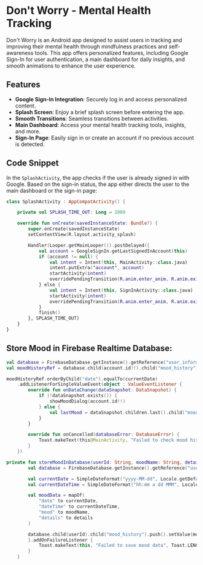 # Don't Worry - Mental Health Tracking

Don't Worry is an Android app designed to assist users in tracking and improving their mental health through mindfulness practices and self-awareness tools. This app offers personalized features, including Google Sign-In for user authentication, a main dashboard for daily insights, and smooth animations to enhance the user experience.

## Features

- **Google Sign-In Integration**: Securely log in and access personalized content.
- **Splash Screen**: Enjoy a brief splash screen before entering the app.
- **Smooth Transitions**: Seamless transitions between activities.
- **Main Dashboard**: Access your mental health tracking tools, insights, and more.
- **Sign-In Page**: Easily sign in or create an account if no previous account is detected.

## Code Snippet

In the `SplashActivity`, the app checks if the user is already signed in with Google. Based on the sign-in status, the app either directs the user to the main dashboard or the sign-in page:

```kotlin
class SplashActivity : AppCompatActivity() {

    private val SPLASH_TIME_OUT: Long = 2000

    override fun onCreate(savedInstanceState: Bundle?) {
        super.onCreate(savedInstanceState)
        setContentView(R.layout.activity_splash)

        Handler(Looper.getMainLooper()).postDelayed({
            val account = GoogleSignIn.getLastSignedInAccount(this)
            if (account != null) {
                val intent = Intent(this, MainActivity::class.java)
                intent.putExtra("account", account)
                startActivity(intent)
                overridePendingTransition(R.anim.enter_anim, R.anim.exit_anim)
            } else {
                val intent = Intent(this, SignInActivity::class.java)
                startActivity(intent)
                overridePendingTransition(R.anim.enter_anim, R.anim.exit_anim)
            }
            finish()
        }, SPLASH_TIME_OUT)
    }
}
```
## Store Mood in Firebase Realtime Database:

```kotlin
val database = FirebaseDatabase.getInstance().getReference("user_information")
val moodHistoryRef = database.child(account.id!!).child("mood_history")

moodHistoryRef.orderByChild("date").equalTo(currentDate)
    .addListenerForSingleValueEvent(object : ValueEventListener {
        override fun onDataChange(dataSnapshot: DataSnapshot) {
            if (!dataSnapshot.exists()) {
                showMoodDialog(account.id!!)
            } else {
                val lastMood = dataSnapshot.children.last().child("mood").getValue(String::class.java)
            }
        }

        override fun onCancelled(databaseError: DatabaseError) {
            Toast.makeText(this@MainActivity, "Failed to check mood history", Toast.LENGTH_SHORT).show()
        }
    })

private fun storeMoodInDatabase(userId: String, moodName: String, details: String) {
        val database = FirebaseDatabase.getInstance().getReference("user_information")

        val currentDate = SimpleDateFormat("yyyy-MM-dd", Locale.getDefault()).format(Date())
        val currentDateTime = SimpleDateFormat("hh:mm a dd MMM", Locale.getDefault()).format(Date())

        val moodData = mapOf(
            "date" to currentDate,
            "dateTime" to currentDateTime,
            "mood" to moodName,
            "details" to details
        )

        database.child(userId).child("mood_history").push().setValue(moodData).addOnSuccessListener {
        }.addOnFailureListener {
            Toast.makeText(this, "Failed to save mood data", Toast.LENGTH_SHORT).show()
        }
    }
```